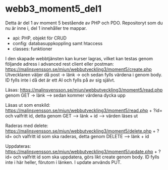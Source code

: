 # webb3_moment5_del1

Detta är del 1 av moment 5 bestående av PHP och PDO. 
Repositoryt som du nu är inne i, del 1 innehåller tre mappar.
- api: PHP, objekt för CRUD
- config: databasuppkoppling samt htaccess 
- classes: funktioner

I den skapade webbtjänsten kan kurser lagras, vilket kan testas genom följande adress i advanced rest client eller postman:
https://malinsvensson.se/miun/webbutveckling3/moment5/create.php 
Utvecklaren väljer då post -> länk -> och sedan fylls värdena i genom body. ID fylls inte i då det är ett AI och fylls på av sig självt. 

Läsas: https://malinsvensson.se/miun/webbutveckling3/moment5/read.php genom GET -> länk --> sedan kommer värdena dycka upp

Läsas ut som enskild: https://malinsvensson.se/miun/webbutveckling3/moment5/read.php  + ?id= och valfritt id, detta genom GET --> länk + id --> värden läses ut

Raderas med delete: https://malinsvensson.se/miun/webbutveckling3/moment5/delete.php + ?id= och valfritt id som ska raderas, detta genom DELETE --> länk + id

Uppdateras: https://malinsvensson.se/miun/webbutveckling3/moment5/update.php + ?id= och valfritt id som ska uppdatera, görs likt create genom body. ID fylls inte i här heller, förutom i länken. I update används PUT. 

